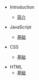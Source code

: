 * Introduction

  * [简介](README.md)
* JavaScript

  - [基础](/javascript/base.md)
* CSS

  - [基础](/css/base.md)

- HTML
  - [基础](/html/base.md)
